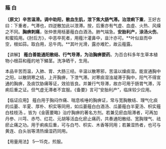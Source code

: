 ### 薤 白

**〔原文〕辛苦温滑。调中助阳，散血生肌，泄下焦大肠气滞。治泄痢下重**，王好古曰：下重者，气滞也，四逆散加此以泄滞。按，后重亦有气虚、血虛、火热、风燥之不同。**胸痹刺痛**，张仲景用栝蒌薤白白酒汤。肺气端急。**安胎利产，涂汤火伤**。和蜜捣用。《肘后方》，中恶卒死者，用薤汁灌鼻中，韭汁亦可。**叶似韭而中空，根如蒜。取白用，忌牛肉。**其叶光滑，露亦难贮，故云薤露。

【讲解】 **薤白善能通阳散结、行气导滞，为治胸痹要药**。为百合科多年生草本植物小根蒜和薤的地下鱗茎。洗净晒干，生用。

本品辛苦而温，入肺、胃、大肠三经。辛温以散寒邪，苦温以燥痰湿。能宣通胸中之阳，以散阴寒之结，上开胸痹，下泄气滞。对寒痰湿浊凝滞于胸中，阳气不得宣通的胸痹，及痰饮胁痛等证，效验皆良。并兼行气导滞，故亦可用于肠胃气滞，泻痢后重之证。但气虚无滞者不宜服。《备要》言可“安胎利产”，临床较少应用。	

【临证应用】 薤白用于胸闷作痛、喘息咳唾的胸痹证，常与宽胸散结、理气化痰的瓜蒌、半夏、厚朴、枳实等同用，如瓜蒌薤白白酒汤、瓜蒌薤白半夏汤、枳实薤白桂枝汤.，皆为《金匮要略》治疗胸痹的著名方剂。若兼见瘀血阻滞者，可再加丹参、川芎、赤芍、红花、元胡等活血化瘀止痛药，共奏通阳散结、宽胸理气、祛瘀止痛之功。用于痢疾后重，可与白芍、枳实、木香等同用；若兼湿热者，也可与黄连、白头翁等清热燥湿药同用。

【用量用法】 5—15克，煎服。
